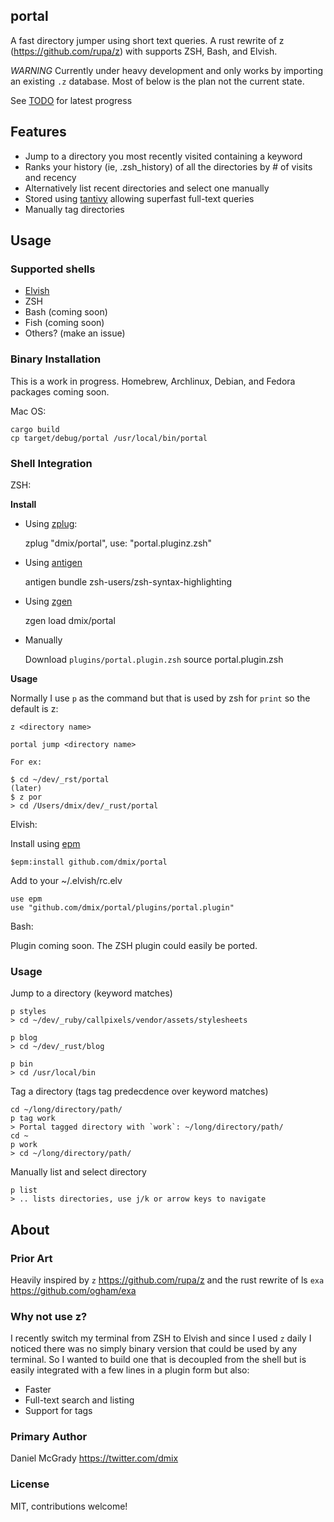 portal
---

A fast directory jumper using short text queries. A rust rewrite of z (https://github.com/rupa/z) with supports ZSH, Bash, and Elvish.

*WARNING* Currently under heavy development and only works by importing an existing `.z` database. Most of below is the plan not the current state.

See [TODO](https://github.com/dmix/portal/blob/master/TODO.md) for latest progress

## Features

- Jump to a directory you most recently visited containing a keyword
- Ranks your history (ie, .zsh_history) of all the directories by # of visits and recency
- Alternatively list recent directories and select one manually
- Stored using [tantivy](https://github.com/tantivy-search/tantivy) allowing superfast full-text queries
- Manually tag directories

## Usage

### Supported shells

- [Elvish](https://github.com/elves/elvish)
- ZSH
- Bash (coming soon)
- Fish (coming soon)
- Others? (make an issue)

### Binary Installation

This is a work in progress. Homebrew, Archlinux, Debian, and Fedora packages coming soon.

Mac OS:

    cargo build
    cp target/debug/portal /usr/local/bin/portal

### Shell Integration

ZSH:

**Install**

- Using [zplug](https://github.com/zplug/zplug):

    zplug "dmix/portal", use: "portal.pluginz.zsh"

- Using [antigen](https://github.com/zsh-users/antigen)

    antigen bundle zsh-users/zsh-syntax-highlighting

- Using [zgen](https://github.com/tarjoilija/zgen)

    zgen load dmix/portal

- Manually

    Download `plugins/portal.plugin.zsh`
    source portal.plugin.zsh

**Usage**

Normally I use `p` as the command but that is used by zsh for `print` so the default is z:

    z <directory name>

    portal jump <directory name>

    For ex:

    $ cd ~/dev/_rst/portal
    (later)
    $ z por
    > cd /Users/dmix/dev/_rust/portal


Elvish:

Install using [epm](https://elv.sh/ref/epm.html)

    $epm:install github.com/dmix/portal

Add to your ~/.elvish/rc.elv

    use epm
    use "github.com/dmix/portal/plugins/portal.plugin"

Bash:

Plugin coming soon. The ZSH plugin could easily be ported.

### Usage

Jump to a directory (keyword matches)

    p styles
    > cd ~/dev/_ruby/callpixels/vendor/assets/stylesheets

    p blog
    > cd ~/dev/_rust/blog

    p bin
    > cd /usr/local/bin

Tag a directory (tags tag predecdence over keyword matches)

    cd ~/long/directory/path/
    p tag work
    > Portal tagged directory with `work`: ~/long/directory/path/
    cd ~
    p work
    > cd ~/long/directory/path/

Manually list and select directory

    p list
    > .. lists directories, use j/k or arrow keys to navigate

## About

### Prior Art

Heavily inspired by `z` https://github.com/rupa/z and the rust rewrite of ls `exa` https://github.com/ogham/exa

### Why not use z?

I recently switch my terminal from ZSH to Elvish and since I used `z` daily I
noticed there was no simply binary version that could be used by any terminal.
So I wanted to build one that is decoupled from the shell but is easily
integrated with a few lines in a plugin form but also:

- Faster
- Full-text search and listing
- Support for tags

### Primary Author

Daniel McGrady
https://twitter.com/dmix

### License

MIT, contributions welcome!
